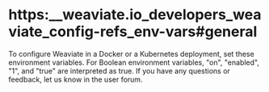 # https:\_\_weaviate.io_developers_weaviate_config-refs_env-vars#general

To configure Weaviate in a Docker or a Kubernetes deployment, set these environment variables. For Boolean environment variables, "on", "enabled", "1", and "true" are interpreted as true. If you have any questions or feedback, let us know in the user forum.
